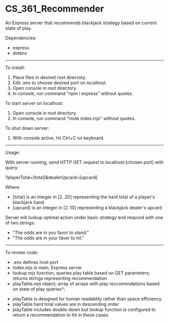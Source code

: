 # CS_361_Recommender

An Express server that recommends blackjack strategy based on current state of play.

Dependencies:
- express
- dotenv

__________________________________________________


To install:

1) Place files in desired root direcroty.
2) Edit .env to choose desired port on localhost.
3) Open console in root directory.
4) In console, run command "npm i express" without quotes.

To start server on localhost:

1) Open console in root directory.
2) In console, run command "node index.mjs" without quotes.

To shut down server:

1) With console active, hit Ctrl+C on keyboard.

__________________________________________________


Usage:

With server running, send HTTP GET request to localhost:[chosen port] with query:

  ?playerTotal=[total]&dealerUpcard=[upcard]
  
Where:

- [total] is an integer in [2..20] representing the hard total of a player's blackjack hand
- [upcard] is an integer in [2..10] representing a blackjack dealer's upcard

Server will lookup optimal action under basic strategy and respond with one of two strings:
- "The odds are in you favor to stand."
- "The odds are in your favor to hit."

__________________________________________________


To review code:

- .env            defines host port
- index.mjs       is main; Express server
- lookup.mjs      function; queries play table based on GET parameters; returns strings representing recommendation
- playTable.mjs   object; array of arrays with play reccomendations based on state of play queries*;

* playTable is designed for human readablity rather than space efficiency.
* playTable hard total values are in descending order
* playTable includes double-down but lookup function is configured to return a recommendation to hit in these cases.
